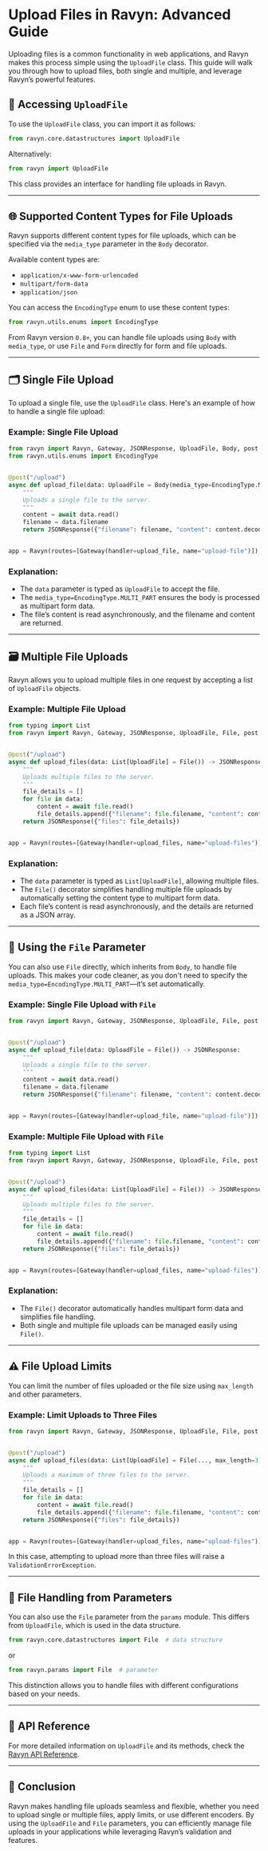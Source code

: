 # Upload Files in Ravyn: Advanced Guide

Uploading files is a common functionality in web applications, and Ravyn makes this process simple using the `UploadFile` class. This guide will walk you through how to upload files, both single and multiple, and leverage Ravyn’s powerful features.

## 📂 Accessing `UploadFile`

To use the `UploadFile` class, you can import it as follows:

```python
from ravyn.core.datastructures import UploadFile
```

Alternatively:

```python
from ravyn import UploadFile
```

This class provides an interface for handling file uploads in Ravyn.

---

## 🌐 Supported Content Types for File Uploads

Ravyn supports different content types for file uploads, which can be specified via the `media_type` parameter in the `Body` decorator.

Available content types are:

- `application/x-www-form-urlencoded`
- `multipart/form-data`
- `application/json`

You can access the `EncodingType` enum to use these content types:

```python
from ravyn.utils.enums import EncodingType
```

From Ravyn version `0.8+`, you can handle file uploads using `Body` with `media_type`, or use `File` and `Form` directly for form and file uploads.

---

## 🗂 Single File Upload

To upload a single file, use the `UploadFile` class. Here's an example of how to handle a single file upload:

### Example: Single File Upload

```python
from ravyn import Ravyn, Gateway, JSONResponse, UploadFile, Body, post
from ravyn.utils.enums import EncodingType


@post("/upload")
async def upload_file(data: UploadFile = Body(media_type=EncodingType.MULTI_PART)) -> JSONResponse:
    """
    Uploads a single file to the server.
    """
    content = await data.read()
    filename = data.filename
    return JSONResponse({"filename": filename, "content": content.decode()})


app = Ravyn(routes=[Gateway(handler=upload_file, name="upload-file")])
```

### Explanation:

- The `data` parameter is typed as `UploadFile` to accept the file.
- The `media_type=EncodingType.MULTI_PART` ensures the body is processed as multipart form data.
- The file’s content is read asynchronously, and the filename and content are returned.

---

## 🗃 Multiple File Uploads

Ravyn allows you to upload multiple files in one request by accepting a list of `UploadFile` objects.

### Example: Multiple File Upload

```python
from typing import List
from ravyn import Ravyn, Gateway, JSONResponse, UploadFile, File, post


@post("/upload")
async def upload_files(data: List[UploadFile] = File()) -> JSONResponse:
    """
    Uploads multiple files to the server.
    """
    file_details = []
    for file in data:
        content = await file.read()
        file_details.append({"filename": file.filename, "content": content.decode()})
    return JSONResponse({"files": file_details})


app = Ravyn(routes=[Gateway(handler=upload_files, name="upload-files")])
```

### Explanation:

- The `data` parameter is typed as `List[UploadFile]`, allowing multiple files.
- The `File()` decorator simplifies handling multiple file uploads by automatically setting the content type to multipart form data.
- Each file’s content is read asynchronously, and the details are returned as a JSON array.

---

## 📝 Using the `File` Parameter

You can also use `File` directly, which inherits from `Body`, to handle file uploads. This makes your code cleaner, as you don't need to specify the `media_type=EncodingType.MULTI_PART`—it’s set automatically.

### Example: Single File Upload with `File`

```python
from ravyn import Ravyn, Gateway, JSONResponse, UploadFile, File, post


@post("/upload")
async def upload_file(data: UploadFile = File()) -> JSONResponse:
    """
    Uploads a single file to the server.
    """
    content = await data.read()
    filename = data.filename
    return JSONResponse({"filename": filename, "content": content.decode()})


app = Ravyn(routes=[Gateway(handler=upload_file, name="upload-file")])
```

### Example: Multiple File Upload with `File`

```python
from typing import List
from ravyn import Ravyn, Gateway, JSONResponse, UploadFile, File, post


@post("/upload")
async def upload_files(data: List[UploadFile] = File()) -> JSONResponse:
    """
    Uploads multiple files to the server.
    """
    file_details = []
    for file in data:
        content = await file.read()
        file_details.append({"filename": file.filename, "content": content.decode()})
    return JSONResponse({"files": file_details})


app = Ravyn(routes=[Gateway(handler=upload_files, name="upload-files")])
```

### Explanation:

- The `File()` decorator automatically handles multipart form data and simplifies file handling.
- Both single and multiple file uploads can be managed easily using `File()`.

---

## ⚠️ File Upload Limits

You can limit the number of files uploaded or the file size using `max_length` and other parameters.

### Example: Limit Uploads to Three Files

```python
from ravyn import Ravyn, Gateway, JSONResponse, UploadFile, File, post


@post("/upload")
async def upload_files(data: List[UploadFile] = File(..., max_length=3)) -> JSONResponse:
    """
    Uploads a maximum of three files to the server.
    """
    file_details = []
    for file in data:
        content = await file.read()
        file_details.append({"filename": file.filename, "content": content.decode()})
    return JSONResponse({"files": file_details})


app = Ravyn(routes=[Gateway(handler=upload_files, name="upload-files")])
```

In this case, attempting to upload more than three files will raise a `ValidationErrorException`.

---

## 🧳 File Handling from Parameters

You can also use the `File` parameter from the `params` module. This differs from `UploadFile`, which is used in the data structure.

```python
from ravyn.core.datastructures import File  # data structure
```

or

```python
from ravyn.params import File  # parameter
```

This distinction allows you to handle files with different configurations based on your needs.

---

## 📄 API Reference

For more detailed information on `UploadFile` and its methods, check the [Ravyn API Reference](../../references/uploadfile.md).

---

## 📌 Conclusion

Ravyn makes handling file uploads seamless and flexible, whether you need to upload single or multiple files,
apply limits, or use different encoders. By using the `UploadFile` and `File` parameters, you can efficiently
manage file uploads in your applications while leveraging Ravyn’s validation and features.

